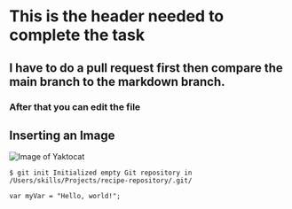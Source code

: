 # This is the header needed to complete the task
## I have to do a pull request first then compare the main branch to the markdown branch.
### After that you can edit the file

## Inserting an Image
![Image of Yaktocat](https://octodex.github.com/images/yaktocat.png)

`$ git init
Initialized empty Git repository in /Users/skills/Projects/recipe-repository/.git/`

`var myVar = "Hello, world!";`

